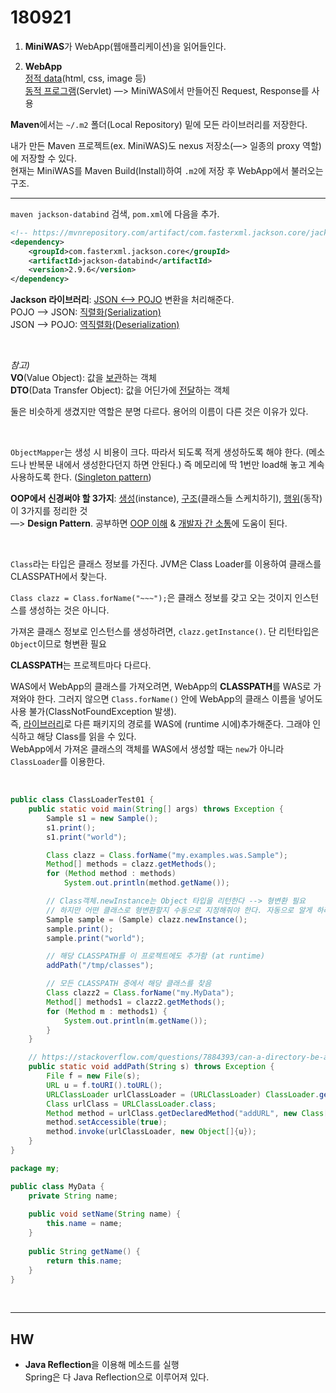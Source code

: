 # 180921

1) **MiniWAS**가 WebApp(웹애플리케이션)을 읽어들인다.

2) **WebApp**  
<u>정적 data</u>(html, css, image 등)  
<u>동적 프로그램</u>(Servlet) —> MiniWAS에서 만들어진 Request, Response를 사용

**Maven**에서는 `~/.m2` 폴더(Local Repository) 밑에 모든 라이브러리를 저장한다.

내가 만든 Maven 프로젝트(ex. MiniWAS)도 nexus 저장소(—> 일종의 proxy 역할)에 저장할 수 있다.  
현재는 MiniWAS를 Maven Build(Install)하여 `.m2`에 저장 후 WebApp에서 불러오는 구조.

---

`maven jackson-databind` 검색, `pom.xml`에 다음을 추가.

```xml
<!-- https://mvnrepository.com/artifact/com.fasterxml.jackson.core/jackson-databind -->
<dependency>
    <groupId>com.fasterxml.jackson.core</groupId>
    <artifactId>jackson-databind</artifactId>
    <version>2.9.6</version>
</dependency>
```

**Jackson 라이브러리**: <u>JSON <—> POJO</u> 변환을 처리해준다.  
POJO —> JSON: <u>직렬화(Serialization)</u>  
JSON —> POJO: <u>역직렬화(Deserialization)</u>

<br>

*참고)*  
**VO**(Value Object): 값을 <u>보관</u>하는 객체  
**DTO**(Data Transfer Object): 값을 어딘가에 <u>전달</u>하는 객체

둘은 비슷하게 생겼지만 역할은 분명 다르다. 용어의 이름이 다른 것은 이유가 있다.

<br>

`ObjectMapper`는 생성 시 비용이 크다. 따라서 되도록 적게 생성하도록 해야 한다. (메소드나 반복문 내에서 생성한다던지 하면 안된다.) 즉 메모리에 딱 1번만 load해 놓고 계속 사용하도록 한다. (<u>Singleton pattern</u>)

**OOP에서 신경써야 할 3가지**: <u>생성</u>(instance), <u>구조</u>(클래스들 스케치하기), <u>행위</u>(동작)  
이 3가지를 정리한 것  
—> **Design Pattern**. 공부하면 <u>OOP 이해</u> & <u>개발자 간 소통</u>에 도움이 된다.

<br>

`Class`라는 타입은 클래스 정보를 가진다. JVM은 Class Loader를 이용하여 클래스를 CLASSPATH에서 찾는다.

`Class clazz = Class.forName("~~~");`은 클래스 정보를 갖고 오는 것이지 인스턴스를 생성하는 것은 아니다.

가져온 클래스 정보로 인스턴스를 생성하려면, `clazz.getInstance()`. 단 리턴타입은 `Object`이므로 형변환 필요

**CLASSPATH**는 프로젝트마다 다르다. 

WAS에서 WebApp의 클래스를 가져오려면, WebApp의 **CLASSPATH**를 WAS로 가져와야 한다. 그러지 않으면 `Class.forName()` 안에 WebApp의 클래스 이름을 넣어도 사용 불가(ClassNotFoundException 발생).  
즉, [라이브러리](https://stackoverflow.com/questions/7884393/can-a-directory-be-added-to-the-class-path-at-runtime)로 다른 패키지의 경로를 WAS에 (runtime 시에)추가해준다. 그래야 인식하고 해당 Class를 읽을 수 있다.  
WebApp에서 가져온 클래스의 객체를 WAS에서 생성할 때는 `new`가 아니라 `ClassLoader`를 이용한다.

<br>

```java
public class ClassLoaderTest01 {
    public static void main(String[] args) throws Exception {
        Sample s1 = new Sample();
        s1.print();
        s1.print("world");

        Class clazz = Class.forName("my.examples.was.Sample");
        Method[] methods = clazz.getMethods();
        for (Method method : methods)
            System.out.println(method.getName());

        // Class객체.newInstance는 Object 타입을 리턴한다 --> 형변환 필요
        // 하지만 어떤 클래스로 형변환할지 수동으로 지정해줘야 한다. 자동으로 알게 하려면 어떻게 할까?
        Sample sample = (Sample) clazz.newInstance();
        sample.print();
        sample.print("world");

        // 해당 CLASSPATH를 이 프로젝트에도 추가함 (at runtime)
        addPath("/tmp/classes");

        // 모든 CLASSPATH 중에서 해당 클래스를 찾음
        Class clazz2 = Class.forName("my.MyData");
        Method[] methods1 = clazz2.getMethods();
        for (Method m : methods1) {
            System.out.println(m.getName());
        }
    }

    // https://stackoverflow.com/questions/7884393/can-a-directory-be-added-to-the-class-path-at-runtime
    public static void addPath(String s) throws Exception {
        File f = new File(s);
        URL u = f.toURI().toURL();
        URLClassLoader urlClassLoader = (URLClassLoader) ClassLoader.getSystemClassLoader();
        Class urlClass = URLClassLoader.class;
        Method method = urlClass.getDeclaredMethod("addURL", new Class[]{URL.class});
        method.setAccessible(true);
        method.invoke(urlClassLoader, new Object[]{u});
    }
}
```

```java
package my;

public class MyData {
    private String name;
    
    public void setName(String name) {
        this.name = name;
    }
    
    public String getName() {
        return this.name;
    }
}
```



<br>

---

## HW

- **Java Reflection**을 이용해 메소드를 실행  
  Spring은 다 Java Reflection으로 이루어져 있다.